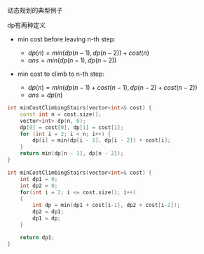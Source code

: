 动态规划的典型例子

dp有两种定义

- min cost before leaving n-th step: 
  - $dp(n) = min(dp(n-1), dp(n-2)) + cost(n)$
  - $ans = min(dp(n-1), dp(n-2))$

- min cost to climb to n-th step:
  - $dp(n) = min(dp(n-1)+cost(n-1), dp(n-2)+cost(n-2))$
  - $ans = dp(n)$

```c++
int minCostClimbingStairs(vector<int>& cost) {
	const int n = cost.size();
	vector<int> dp(n, 0);
	dp[0] = cost[0], dp[1] = cost[1];
	for (int i = 2; i < n; i++) {
		dp[i] = min(dp[i - 1], dp[i - 2]) + cost[i];
	}        
	return min(dp[n - 1], dp[n - 2]);
}
```

```C++
int minCostClimbingStairs(vector<int>& cost) {
	int dp1 = 0;
	int dp2 = 0;
	for(int i = 2; i <= cost.size(); i++)
	{
		int dp = min(dp1 + cost[i-1], dp2 + cost[i-2]);
		dp2 = dp1;
		dp1 = dp;
	}

	return dp1;
}
```

